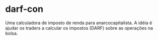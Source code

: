 # darf-con
Uma calculadora de imposto de renda para anarcocapitalista. A idéia é ajudar os traders a calcular os impostos (DARF) sobre as operações na bolsa.
